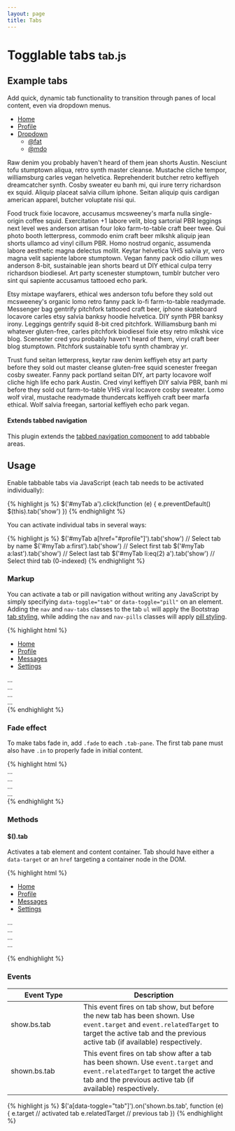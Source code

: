 ```yaml
---
layout: page
title: Tabs
---
```


<div class="bs-docs-section">
  <h1 id="tabs" class="page-header">Togglable tabs <small>tab.js</small></h1>

  <h2 id="tabs-examples">Example tabs</h2>
  <p>Add quick, dynamic tab functionality to transition through panes of local content, even via dropdown menus.</p>
  <div class="bs-example bs-example-tabs">
    <ul id="myTab" class="nav nav-tabs" role="tablist">
      <li role="presentation" class="active"><a href="#home" role="tab" data-toggle="tab">Home</a></li>
      <li role="presentation"><a href="#profile" role="tab" data-toggle="tab">Profile</a></li>
      <li role="presentation" class="dropdown">
        <a href="#" id="myTabDrop1" class="dropdown-toggle" data-toggle="dropdown">Dropdown</a>
        <ul class="dropdown-menu" role="menu" aria-labelledby="myTabDrop1">
          <li><a href="#dropdown1" tabindex="-1" role="tab" data-toggle="tab">@fat</a></li>
          <li><a href="#dropdown2" tabindex="-1" role="tab" data-toggle="tab">@mdo</a></li>
        </ul>
      </li>
    </ul>
    <div id="myTabContent" class="tab-content">
      <div role="tabpanel" class="tab-pane fade in active" id="home">
        <p>Raw denim you probably haven't heard of them jean shorts Austin. Nesciunt tofu stumptown aliqua, retro synth master cleanse. Mustache cliche tempor, williamsburg carles vegan helvetica. Reprehenderit butcher retro keffiyeh dreamcatcher synth. Cosby sweater eu banh mi, qui irure terry richardson ex squid. Aliquip placeat salvia cillum iphone. Seitan aliquip quis cardigan american apparel, butcher voluptate nisi qui.</p>
      </div>
      <div role="tabpanel" class="tab-pane fade" id="profile">
        <p>Food truck fixie locavore, accusamus mcsweeney's marfa nulla single-origin coffee squid. Exercitation +1 labore velit, blog sartorial PBR leggings next level wes anderson artisan four loko farm-to-table craft beer twee. Qui photo booth letterpress, commodo enim craft beer mlkshk aliquip jean shorts ullamco ad vinyl cillum PBR. Homo nostrud organic, assumenda labore aesthetic magna delectus mollit. Keytar helvetica VHS salvia yr, vero magna velit sapiente labore stumptown. Vegan fanny pack odio cillum wes anderson 8-bit, sustainable jean shorts beard ut DIY ethical culpa terry richardson biodiesel. Art party scenester stumptown, tumblr butcher vero sint qui sapiente accusamus tattooed echo park.</p>
      </div>
      <div role="tabpanel" class="tab-pane fade" id="dropdown1">
        <p>Etsy mixtape wayfarers, ethical wes anderson tofu before they sold out mcsweeney's organic lomo retro fanny pack lo-fi farm-to-table readymade. Messenger bag gentrify pitchfork tattooed craft beer, iphone skateboard locavore carles etsy salvia banksy hoodie helvetica. DIY synth PBR banksy irony. Leggings gentrify squid 8-bit cred pitchfork. Williamsburg banh mi whatever gluten-free, carles pitchfork biodiesel fixie etsy retro mlkshk vice blog. Scenester cred you probably haven't heard of them, vinyl craft beer blog stumptown. Pitchfork sustainable tofu synth chambray yr.</p>
      </div>
      <div role="tabpanel" class="tab-pane fade" id="dropdown2">
        <p>Trust fund seitan letterpress, keytar raw denim keffiyeh etsy art party before they sold out master cleanse gluten-free squid scenester freegan cosby sweater. Fanny pack portland seitan DIY, art party locavore wolf cliche high life echo park Austin. Cred vinyl keffiyeh DIY salvia PBR, banh mi before they sold out farm-to-table VHS viral locavore cosby sweater. Lomo wolf viral, mustache readymade thundercats keffiyeh craft beer marfa ethical. Wolf salvia freegan, sartorial keffiyeh echo park vegan.</p>
      </div>
    </div>
  </div><!-- /example -->

  <div class="bs-callout bs-callout-info">
    <h4>Extends tabbed navigation</h4>
    <p>This plugin extends the <a href="../components/#nav-tabs">tabbed navigation component</a> to add tabbable areas.</p>
  </div>


  <h2 id="tabs-usage">Usage</h2>
  <p>Enable tabbable tabs via JavaScript (each tab needs to be activated individually):</p>

{% highlight js %}
$('#myTab a').click(function (e) {
  e.preventDefault()
  $(this).tab('show')
})
{% endhighlight %}

  <p>You can activate individual tabs in several ways:</p>

{% highlight js %}
$('#myTab a[href="#profile"]').tab('show') // Select tab by name
$('#myTab a:first').tab('show') // Select first tab
$('#myTab a:last').tab('show') // Select last tab
$('#myTab li:eq(2) a').tab('show') // Select third tab (0-indexed)
{% endhighlight %}

  <h3>Markup</h3>
  <p>You can activate a tab or pill navigation without writing any JavaScript by simply specifying <code>data-toggle="tab"</code> or <code>data-toggle="pill"</code> on an element. Adding the <code>nav</code> and <code>nav-tabs</code> classes to the tab <code>ul</code> will apply the Bootstrap <a href="../components/#nav-tabs">tab styling</a>, while adding the <code>nav</code> and <code>nav-pills</code> classes will apply <a href="../components/#nav-pills">pill styling</a>.</p>
{% highlight html %}
<!-- Nav tabs -->
<ul class="nav nav-tabs" role="tablist">
  <li role="presentation" class="active"><a href="#home" role="tab" data-toggle="tab">Home</a></li>
  <li role="presentation"><a href="#profile" role="tab" data-toggle="tab">Profile</a></li>
  <li role="presentation"><a href="#messages" role="tab" data-toggle="tab">Messages</a></li>
  <li role="presentation"><a href="#settings" role="tab" data-toggle="tab">Settings</a></li>
</ul>

<!-- Tab panes -->
<div class="tab-content">
  <div role="tabpanel" class="tab-pane active" id="home">...</div>
  <div role="tabpanel" class="tab-pane" id="profile">...</div>
  <div role="tabpanel" class="tab-pane" id="messages">...</div>
  <div role="tabpanel" class="tab-pane" id="settings">...</div>
</div>
{% endhighlight %}

  <h3>Fade effect</h3>
  <p>To make tabs fade in, add <code>.fade</code> to each <code>.tab-pane</code>. The first tab pane must also have <code>.in</code> to properly fade in initial content.</p>
{% highlight html %}
<div class="tab-content">
  <div role="tabpanel" class="tab-pane fade in active" id="home">...</div>
  <div role="tabpanel" class="tab-pane fade" id="profile">...</div>
  <div role="tabpanel" class="tab-pane fade" id="messages">...</div>
  <div role="tabpanel" class="tab-pane fade" id="settings">...</div>
</div>
{% endhighlight %}

  <h3>Methods</h3>
  <h4>$().tab</h4>
  <p>
    Activates a tab element and content container. Tab should have either a <code>data-target</code> or an <code>href</code> targeting a container node in the DOM.
  </p>
{% highlight html %}
<ul class="nav nav-tabs" role="tablist" id="myTab">
  <li role="presentation" class="active"><a href="#home" role="tab" data-toggle="tab">Home</a></li>
  <li role="presentation"><a href="#profile" role="tab" data-toggle="tab">Profile</a></li>
  <li role="presentation"><a href="#messages" role="tab" data-toggle="tab">Messages</a></li>
  <li role="presentation"><a href="#settings" role="tab" data-toggle="tab">Settings</a></li>
</ul>

<div class="tab-content">
  <div role="tabpanel" class="tab-pane active" id="home">...</div>
  <div role="tabpanel" class="tab-pane" id="profile">...</div>
  <div role="tabpanel" class="tab-pane" id="messages">...</div>
  <div role="tabpanel" class="tab-pane" id="settings">...</div>
</div>

<script>
  $(function () {
    $('#myTab a:last').tab('show')
  })
</script>
{% endhighlight %}

  <h3>Events</h3>
  <div class="table-responsive">
    <table class="table table-bordered table-striped">
      <thead>
       <tr>
         <th style="width: 150px;">Event Type</th>
         <th>Description</th>
       </tr>
      </thead>
      <tbody>
       <tr>
         <td>show.bs.tab</td>
         <td>This event fires on tab show, but before the new tab has been shown. Use <code>event.target</code> and <code>event.relatedTarget</code> to target the active tab and the previous active tab (if available) respectively.</td>
      </tr>
      <tr>
         <td>shown.bs.tab</td>
         <td>This event fires on tab show after a tab has been shown. Use <code>event.target</code> and <code>event.relatedTarget</code> to target the active tab and the previous active tab (if available) respectively.</td>
       </tr>
      </tbody>
    </table>
  </div><!-- /.table-responsive -->
{% highlight js %}
$('a[data-toggle="tab"]').on('shown.bs.tab', function (e) {
  e.target // activated tab
  e.relatedTarget // previous tab
})
{% endhighlight %}
</div>
